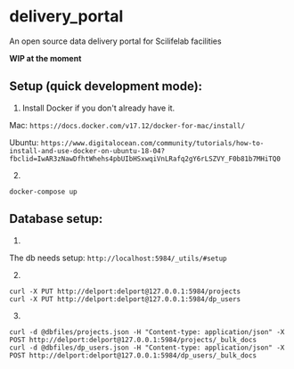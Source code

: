 # delivery_portal
An open source data delivery portal for Scilifelab facilities

**WIP at the moment**

## Setup (quick development mode): 

1. Install Docker if you don't already have it. 

Mac: `https://docs.docker.com/v17.12/docker-for-mac/install/`

Ubuntu: `https://www.digitalocean.com/community/tutorials/how-to-install-and-use-docker-on-ubuntu-18-04?fbclid=IwAR3zNawDfhtWhehs4pbUIbHSxwqiVnLRafq2gY6rLSZVY_F0b81b7MHiTQ0`

2. 
```cp dportal.yaml.sample dportal.yaml
docker-compose up
```

## Database setup:
1.
The db needs setup: `http://localhost:5984/_utils/#setup`

2.
```
curl -X PUT http://delport:delport@127.0.0.1:5984/projects
curl -X PUT http://delport:delport@127.0.0.1:5984/dp_users
```
3.
```
curl -d @dbfiles/projects.json -H "Content-type: application/json" -X POST http://delport:delport@127.0.0.1:5984/projects/_bulk_docs
curl -d @dbfiles/dp_users.json -H "Content-type: application/json" -X POST http://delport:delport@127.0.0.1:5984/dp_users/_bulk_docs
```
